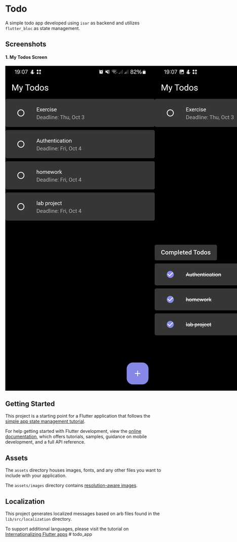 # Todo

A simple todo app developed using `isar` as backend and utilizes `flutter_bloc` as state management.

## Screenshots
#### 1. My Todos Screen
<div style="display: flex;">
  <img src="./github_readme_data/images/todo-screen.jpg",width="200", alt="Todo Screen">
  <img src="./github_readme_data/images/todo-screen-completed.jpg",width="200", alt="Todo Screen Completed">
</div>



## Getting Started

This project is a starting point for a Flutter application that follows the
[simple app state management
tutorial](https://flutter.dev/docs/development/data-and-backend/state-mgmt/simple).

For help getting started with Flutter development, view the
[online documentation](https://flutter.dev/docs), which offers tutorials,
samples, guidance on mobile development, and a full API reference.

## Assets

The `assets` directory houses images, fonts, and any other files you want to
include with your application.

The `assets/images` directory contains [resolution-aware
images](https://flutter.dev/docs/development/ui/assets-and-images#resolution-aware).

## Localization

This project generates localized messages based on arb files found in
the `lib/src/localization` directory.

To support additional languages, please visit the tutorial on
[Internationalizing Flutter
apps](https://flutter.dev/docs/development/accessibility-and-localization/internationalization)
#   t o d o _ a p p 
 
 
